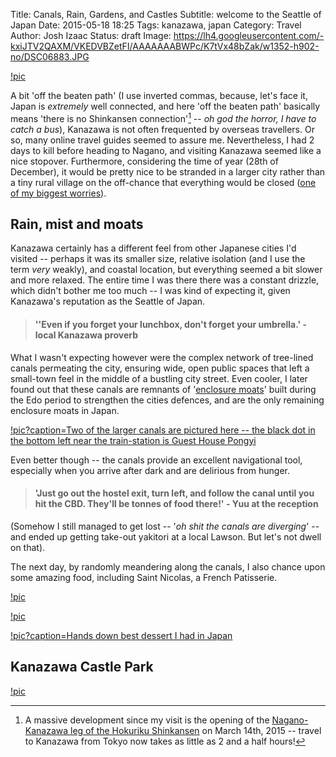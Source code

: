 Title: Canals, Rain, Gardens, and Castles
Subtitle: welcome to the Seattle of Japan
Date: 2015-05-18 18:25
Tags: kanazawa, japan
Category: Travel
Author: Josh Izaac
Status: draft
Image: https://lh4.googleusercontent.com/-kxiJTV2QAXM/VKEDVBZetFI/AAAAAAABWPc/K7tVx48bZak/w1352-h902-no/DSC06883.JPG

[!pic](https://lh4.googleusercontent.com/-kxiJTV2QAXM/VKEDVBZetFI/AAAAAAABWPc/K7tVx48bZak/w1352-h902-no/DSC06883.JPG)

A bit 'off the beaten path' (I use inverted commas, because, let's face it, Japan is *extremely* well connected, and here 'off the beaten path' basically means 'there is no Shinkansen connection'[^1] -- *oh god the horror, I have to catch a bus*), Kanazawa is not often frequented by overseas travellers. Or so, many online travel guides seemed to assure me. Nevertheless, I had 2 days to kill before heading to Nagano, and visiting Kanazawa seemed like a nice stopover. Furthermore, considering the time of year (28th of December), it would be pretty nice to be stranded in a larger city rather than a tiny rural village on the off-chance that everything would be closed ([one of my biggest worries](http://www.japan-guide.com/e/e2276.html)).

## Rain, mist and moats

Kanazawa certainly has a different feel from other Japanese cities I'd visited -- perhaps it was its smaller size, relative isolation (and I use the term *very* weakly), and coastal location, but everything seemed a bit slower and more relaxed. The entire time I was there there was a constant drizzle, which didn't bother me too much -- I was kind of expecting it, given Kanazawa's reputation as the Seattle of Japan.

> #### ''Even if you forget your lunchbox, don't forget your umbrella.' - local Kanazawa proverb 

What I wasn't expecting however were the complex network of tree-lined canals permeating the city, ensuring wide, open public spaces that left a small-town feel in the middle of a bustling city street. Even cooler, I later found out that these canals are remnants of '[enclosure moats](http://www.kanazawa-hakusan.com/english/water.html)' built during the Edo period to strengthen the cities defences, and are the only remaining enclosure moats in Japan.

[!pic?caption=Two of the larger canals are pictured here -- the black dot in the bottom left near the train-station is Guest House Pongyi](https://lh4.googleusercontent.com/-nZlTptSGhNs/VUX-1vI1ZpI/AAAAAAABUVs/g0PiCGUH9Ik/w1349-h900-no/DSC00910.JPG)

Even better though -- the canals provide an excellent navigational tool, especially when you arrive after dark and are delirious from hunger.

> #### 'Just go out the hostel exit, turn left, and follow the canal until you hit the CBD. They'll be tonnes of food there!' - Yuu at the reception

(Somehow I still managed to get lost -- '*oh shit the canals are diverging*' -- and ended up getting take-out yakitori at a local Lawson. But let's not dwell on that).

The next day, by randomly meandering along the canals, I also chance upon some amazing food, including Saint Nicolas, a French Patisserie.

[!pic](https://lh6.googleusercontent.com/-w8GDFqVZN4I/VKEB8YTX3kI/AAAAAAABIto/QEoqYz3GjrM/w1306-h871-no/DSC06937.JPG)

[!pic](https://lh6.googleusercontent.com/-VQXEKLqtVjg/VKEB39OBzRI/AAAAAAABItA/79eMYk3qCzw/w1306-h871-no/DSC06928.JPG)

[!pic?caption=Hands down best dessert I had in Japan](https://lh6.googleusercontent.com/-in8tyvdO97k/VKEB4rWL9_I/AAAAAAABItI/kUdKRjzl6qE/w1306-h871-no/DSC06931.JPG)

## Kanazawa Castle Park

[!pic](https://lh5.googleusercontent.com/CKout3SIEwG1H6Kx6DagAldLE9M9PKm8fMeW621-xZkF=w1357-h905-no)

[^1]: A massive development since my visit is the opening of the [Nagano-Kanazawa leg of the Hokuriku Shinkansen](http://www.japan-guide.com/e/e2018_nagano.html) on March 14th, 2015 -- travel to Kanazawa from Tokyo now takes as little as 2 and a half hours!
